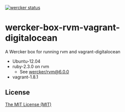 [![wercker status](https://app.wercker.com/status/4e596749003e7e2c77d820e2e40acb8c/m "wercker status")](https://app.wercker.com/project/bykey/4e596749003e7e2c77d820e2e40acb8c)

# wercker-box-rvm-vagrant-digitalocean

A Wercker box for running rvm and vagrant-digitalocean

* Ubuntu-12.04
* ruby-2.3.0 on rvm
    * See [wercker/rvm@6.0.0](https://github.com/wercker/box-rvm/tree/95c6cbd1ddb459de1e6dd03860cf14e1639b5f85)
* vagrant-1.8.1

## License

[The MIT License (MIT)](http://sue445.mit-license.org/)
